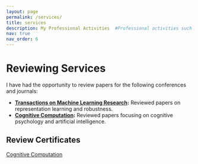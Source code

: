 ```yaml
---
layout: page
permalink: /services/
title: services
description: My Professional Activities  #Professional activities such as teaching, reviewing, and other contributions.
nav: true
nav_order: 6
---
```


<!-- # Teaching -->

<!-- This section is for listing the courses you have taught. You can add links to materials if necessary. -->

<!-- - **Course 1:** Brief description of the course, university, and semester. -->
<!-- - **Course 2:** Brief description of the course, university, and semester. -->

# Reviewing Services

<!-- This section is for highlighting your reviewing services and uploading review certificates. -->

I have had the opportunity to review papers for the following conferences and journals:

- **[Transactions on Machine Learning Research](https://jmlr.org/tmlr/):** Reviewed papers on representation learning and robustness.
- **[Cognitive Computation](https://link.springer.com/journal/12559):** Reviewed papers focusing on cognitive psychology and artificial intelligence.

## Review Certificates

<!-- You can add download links or display the certificates directly here. -->
[Cognitive Computation](/assets/pdf/CC_Reviewer_Certificate.pdf)  
<!-- [Certificate 2](link_to_certificate_2.pdf) -->

<!-- # Other Professional Contributions -->

<!-- You can use this section to mention committee memberships or other service-related activities. -->

<!-- - **Committee 1:** Brief description of your role. -->
<!-- - **Conference Organization:** Brief description of the event and your involvement. -->
